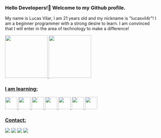   ### Hello Developers!👋 Welcome to my Github profile.

My name is Lucas Vilar, I am 21 years old and my nickname is "lucasvil4r"! I am a beginner programmer with a strong desire to learn. I am convinced that I will enter in the area of ​​technology to make a difference!

<div>
<a href="https://github.com/lucasvil4r">
<img height="140em" src="https://github-readme-stats.vercel.app/api?username=lucasvil4r&show_icons=true&theme=dracula&include_all_commits=true&count_private=true"/>
<img height="140em" src="https://github-readme-stats.vercel.app/api/top-langs/?username=lucasvil4r&layout=compact&langs_count=7&theme=dracula"/>
</div>

### I am learning:

<img src="https://cdn.jsdelivr.net/gh/devicons/devicon/icons/python/python-original-wordmark.svg" width="40" height="40"/>
<img src="https://cdn.jsdelivr.net/gh/devicons/devicon/icons/javascript/javascript-original.svg" width="40" height="40"/>
<img src="https://cdn.jsdelivr.net/gh/devicons/devicon/icons/html5/html5-original-wordmark.svg" width="40 height="40"/>
<img src="https://cdn.jsdelivr.net/gh/devicons/devicon/icons/css3/css3-original-wordmark.svg" width="40 height="40"/>                                                   <img src="https://cdn.jsdelivr.net/gh/devicons/devicon/icons/react/react-original-wordmark.svg" width="40 height="40"/>
<img src="https://cdn.jsdelivr.net/gh/devicons/devicon/icons/nodejs/nodejs-original.svg" width="40 height="40"/>
<img src="https://cdn.jsdelivr.net/gh/devicons/devicon/icons/mysql/mysql-original-wordmark.svg" width="40 height="40"/>
            
### Contact:

<div>
<a href="https://instagram.com/lucasvil4r" target="_blank"><img src="https://img.shields.io/badge/-Instagram-%23E4405F?style=for-the-badge&logo=instagram&logoColor=white" target="_blank"></a>
<a href = "lucas.vilar95784@gmail.com"><img src="https://img.shields.io/badge/Gmail-D14836?style=for-the-badge&logo=gmail&logoColor=white" target="_blank"></a>
<a href="https://www.linkedin.com/in/lucasvil4r" target="_blank"><img src="https://img.shields.io/badge/-LinkedIn-%230077B5?style=for-the-badge&logo=linkedin&logoColor=white" target="_blank"></a>   
<a href="lucasvilar-celestino@hotmail.com">
<img src="https://img.shields.io/badge/Microsoft_Outlook-0078D4?style=for-the-badge&logo=microsoft-outlook&logoColor=white" data-canonical-src="https://img.shields.io/badge/Microsoft_Outlook-0078D4?style=for-the-badge&amp;logo=microsoft-outlook&amp;logoColor=white" style="max-width: 100%;"></a>
</div>      
